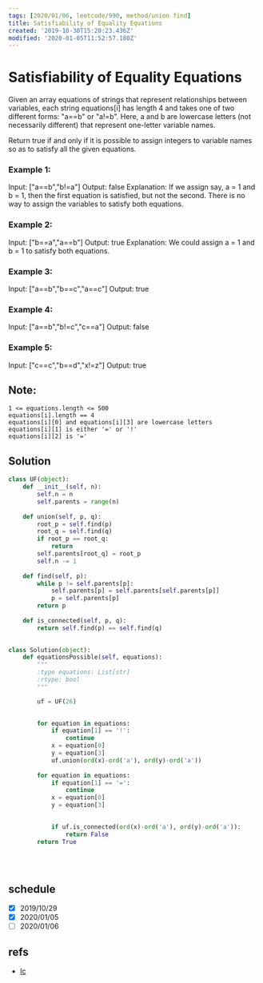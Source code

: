 ```yaml
---
tags: [2020/01/06, leetcode/990, method/union find]
title: Satisfiability of Equality Equations
created: '2019-10-30T15:20:23.436Z'
modified: '2020-01-05T11:52:57.180Z'
---
```


# Satisfiability of Equality Equations

Given an array equations of strings that represent relationships between variables, each string equations[i] has length 4 and takes one of two different forms: "a==b" or "a!=b".  Here, a and b are lowercase letters (not necessarily different) that represent one-letter variable names.

Return true if and only if it is possible to assign integers to variable names so as to satisfy all the given equations.

 

### Example 1:

Input: ["a==b","b!=a"]
Output: false
Explanation: If we assign say, a = 1 and b = 1, then the first equation is satisfied, but not the second.  There is no way to assign the variables to satisfy both equations.

### Example 2:

Input: ["b==a","a==b"]
Output: true
Explanation: We could assign a = 1 and b = 1 to satisfy both equations.

### Example 3:

Input: ["a==b","b==c","a==c"]
Output: true

### Example 4:

Input: ["a==b","b!=c","c==a"]
Output: false

### Example 5:

Input: ["c==c","b==d","x!=z"]
Output: true
 

## Note:

```
1 <= equations.length <= 500
equations[i].length == 4
equations[i][0] and equations[i][3] are lowercase letters
equations[i][1] is either '=' or '!'
equations[i][2] is '='
```


## Solution

```python
class UF(object):
    def __init__(self, n):
        self.n = n
        self.parents = range(n)
    
    def union(self, p, q):
        root_p = self.find(p)
        root_q = self.find(q)
        if root_p == root_q:
            return
        self.parents[root_q] = root_p
        self.n -= 1
    
    def find(self, p):
        while p != self.parents[p]:
            self.parents[p] = self.parents[self.parents[p]]
            p = self.parents[p]
        return p
    
    def is_connected(self, p, q):
        return self.find(p) == self.find(q)
    

class Solution(object):
    def equationsPossible(self, equations):
        """
        :type equations: List[str]
        :rtype: bool
        """

        uf = UF(26)

        
        for equation in equations:
            if equation[1] == '!':
                continue
            x = equation[0]
            y = equation[3]
            uf.union(ord(x)-ord('a'), ord(y)-ord('a'))
        
        for equation in equations:
            if equation[1] == '=':
                continue
            x = equation[0]
            y = equation[3]

            
            if uf.is_connected(ord(x)-ord('a'), ord(y)-ord('a')):
                return False
        return True
        
            
            
```

## schedule

* [x] 2019/10/29
* [x] 2020/01/05
* [ ] 2020/01/06

## refs

* [lc](https://leetcode.com/problems/satisfiability-of-equality-equations/)

